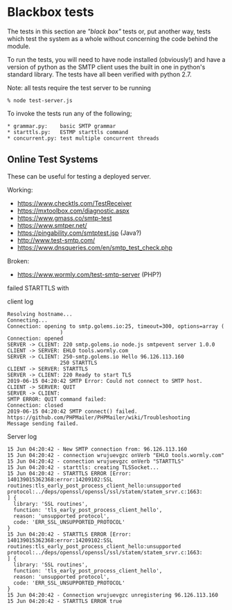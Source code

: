 Blackbox tests
==============

The tests in this section are _"black box"_ tests or, put another way, tests
which test the system as a whole without concerning the code behind the module.

To run the tests, you will need to have node installed (obviously!) and have a
version of python as the SMTP client uses the built in one in python's standard
library. The tests have all been verified with python 2.7.

Note: all tests require the test server to be running

	% node test-server.js

To invoke the tests run any of the following;

    * grammar.py:    basic SMTP grammar
    * starttls.py:   ESTMP starttls command
    * concurrent.py: test multiple concurrent threads

Online Test Systems
-------------------

These can be useful for testing a deployed server.

Working:

- https://www.checktls.com/TestReceiver
- https://mxtoolbox.com/diagnostic.aspx
- https://www.gmass.co/smtp-test
- https://www.smtper.net/
- https://pingability.com/smtptest.jsp (Java?)
- http://www.test-smtp.com/
- https://www.dnsqueries.com/en/smtp_test_check.php

Broken:

- https://www.wormly.com/test-smtp-server (PHP?)

failed STARTTLS with 

client log 

    Resolving hostname...
    Connecting...
    Connection: opening to smtp.golems.io:25, timeout=300, options=array (
                     )
    Connection: opened
    SERVER -> CLIENT: 220 smtp.golems.io node.js smtpevent server 1.0.0
    CLIENT -> SERVER: EHLO tools.wormly.com
    SERVER -> CLIENT: 250-smtp.golems.io Hello 96.126.113.160
                     250 STARTTLS
    CLIENT -> SERVER: STARTTLS
    SERVER -> CLIENT: 220 Ready to start TLS
    2019-06-15 04:20:42	SMTP Error: Could not connect to SMTP host.
    CLIENT -> SERVER: QUIT
    SERVER -> CLIENT:
    SMTP ERROR: QUIT command failed:
    Connection: closed
    2019-06-15 04:20:42	SMTP connect() failed. https://github.com/PHPMailer/PHPMailer/wiki/Troubleshooting
    Message sending failed.

Server log

    15 Jun 04:20:42 - New SMTP connection from: 96.126.113.160
    15 Jun 04:20:42 - connection wrujuevgzc onVerb "EHLO tools.wormly.com"
    15 Jun 04:20:42 - connection wrujuevgzc onVerb "STARTTLS"
    15 Jun 04:20:42 - starttls: creating TLSSocket...
    15 Jun 04:20:42 - STARTTLS ERROR [Error: 140139015362368:error:14209102:SSL routines:tls_early_post_process_client_hello:unsupported protocol:../deps/openssl/openssl/ssl/statem/statem_srvr.c:1663:
    ] {
      library: 'SSL routines',
      function: 'tls_early_post_process_client_hello',
      reason: 'unsupported protocol',
      code: 'ERR_SSL_UNSUPPORTED_PROTOCOL'
    }
    15 Jun 04:20:42 - STARTTLS ERROR [Error: 140139015362368:error:14209102:SSL routines:tls_early_post_process_client_hello:unsupported protocol:../deps/openssl/openssl/ssl/statem/statem_srvr.c:1663:
    ] {
      library: 'SSL routines',
      function: 'tls_early_post_process_client_hello',
      reason: 'unsupported protocol',
      code: 'ERR_SSL_UNSUPPORTED_PROTOCOL'
    }
    15 Jun 04:20:42 - Connection wrujuevgzc unregistering 96.126.113.160
    15 Jun 04:20:42 - STARTTLS ERROR true
